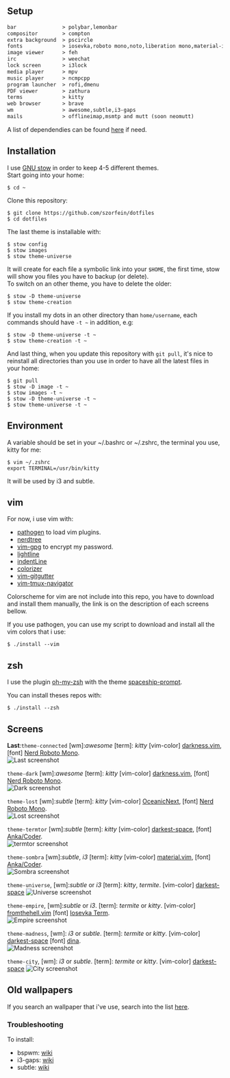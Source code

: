 ## Setup

```txt                              
bar               > polybar,lemonbar
compositor        > compton
extra background  > pscircle
fonts             > iosevka,roboto mono,noto,liberation mono,material-icons,dina,ttf-anka-coder,NERD fonts
image viewer      > feh
irc               > weechat
lock screen       > i3lock
media player      > mpv
music player      > ncmpcpp
program launcher  > rofi,dmenu
PDF viewer        > zathura
terms             > kitty
web browser       > brave
wm                > awesome,subtle,i3-gaps
mails             > offlineimap,msmtp and mutt (soon neomutt)
```
A list of dependendies can be found [here](https://raw.githubusercontent.com/szorfein/dotfiles/master/dependencies-list.txt) if need.

## Installation

I use [GNU stow](http://www.gnu.org/software/stow/) in order to keep 4-5 different themes.  
Start going into your home:

    $ cd ~

Clone this repository:

    $ git clone https://github.com/szorfein/dotfiles
    $ cd dotfiles

The last theme is installable with:

    $ stow config
    $ stow images
    $ stow theme-universe

It will create for each file a symbolic link into your `$HOME`, the first time, stow will show you files you have to backup (or delete).    
To switch on an other theme, you have to delete the older:

    $ stow -D theme-universe
    $ stow theme-creation

If you install my dots in an other directory than `home/username`, each commands should have `-t ~` in addition, e.g:

    $ stow -D theme-universe -t ~
    $ stow theme-creation -t ~

And last thing, when you update this repository with `git pull`, it's nice to reinstall all directories than you use in order to have all the latest files in your home:

    $ git pull
    $ stow -D image -t ~
    $ stow images -t ~
    $ stow -D theme-universe -t ~
    $ stow theme-universe -t ~

## Environment

A variable should be set in your ~/.bashrc or ~/.zshrc, the terminal you use, kitty for me:

    $ vim ~/.zshrc
    export TERMINAL=/usr/bin/kitty

It will be used by i3 and subtle.

## vim

For now, i use vim with:
+ [pathogen](https://github.com/tpope/vim-pathogen) to load vim plugins.
+ [nerdtree](https://github.com/scrooloose/nerdtree)
+ [vim-gpg](https://github.com/jamessan/vim-gnupg) to encrypt my password.
+ [lightline](https://github.com/itchyny/lightline.vim)
+ [indentLine](https://github.com/Yggdroot/indentLine)
+ [colorizer](https://github.com/lilydjwg/colorizer)  
+ [vim-gitgutter](https://github.com/airblade/vim-gitgutter)
+ [vim-tmux-navigator](https://github.com/christoomey/vim-tmux-navigator)  

Colorscheme for vim are not include into this repo, you have to download and install them manually, the link is on the description of each screens bellow.  

If you use pathogen, you can use my script to download and install all the vim colors that i use:

    $ ./install --vim

## zsh

I use the plugin [oh-my-zsh](https://github.com/robbyrussell/oh-my-zsh) with the theme [spaceship-prompt](https://github.com/denysdovhan/spaceship-prompt).

You can install theses repos with:

    $ ./install --zsh

## Screens
**Last**:`theme-connected` [wm]:*awesome* [term]: *kitty* [vim-color] [darkness.vim](https://github.com/szorfein/darkness.vim), [font] [Nerd Roboto Mono](http://nerdfonts.com/#downloads).   
![Last screenshot](https://raw.githubusercontent.com/szorfein/dotfiles/master/screenshots/connected.jpg "connected")  

`theme-dark` [wm]:*awesome* [term]: *kitty* [vim-color] [darkness.vim](https://github.com/szorfein/darkness.vim), [font] [Nerd Roboto Mono](http://nerdfonts.com/#downloads).   
![Dark screenshot](https://raw.githubusercontent.com/szorfein/dotfiles/master/screenshots/dark.jpg "dark")  

`theme-lost` [wm]:*subtle* [term]: *kitty* [vim-color] [OceanicNext](https://github.com/mhartington/oceanic-next), [font] [Nerd Roboto Mono](http://nerdfonts.com/#downloads).   
![Lost screenshot](https://raw.githubusercontent.com/szorfein/dotfiles/master/screenshots/lost.jpg "lost")  

`theme-termtor` [wm]:*subtle* [term]: *kitty* [vim-color] [darkest-space](https://github.com/szorfein/darkest-space), [font] [Anka/Coder](https://code.google.com/archive/p/anka-coder-fonts).   
![termtor screenshot](https://raw.githubusercontent.com/szorfein/dotfiles/master/screenshots/termtor.jpg "termtor")  

`theme-sombra` [wm]:*subtle*, *i3* [term]: *kitty* [vim-color] [material.vim](https://github.com/kaicataldo/material.vim.git), [font] [Anka/Coder](https://code.google.com/archive/p/anka-coder-fonts).   
![Sombra screenshot](https://raw.githubusercontent.com/szorfein/dotfiles/master/screenshots/sombra.jpg "sombra")  

`theme-universe`, [wm]:*subtle* or *i3* [term]: *kitty*, *termite*. [vim-color] [darkest-space](https://github.com/szorfein/darkest-space)
![Universe screenshot](https://raw.githubusercontent.com/szorfein/dotfiles/master/screenshots/universe.jpg "universe")

`theme-empire`, [wm]:*subtle* or *i3*. [term]: *termite* or *kitty*. [vim-color] [fromthehell.vim](https://github.com/szorfein/fromthehell.vim) [font] [Iosevka Term](https://github.com/be5invis/Iosevka).  
![Empire screenshot](https://raw.githubusercontent.com/szorfein/dotfiles/master/screenshots/empire.jpg "empire")

`theme-madness`, [wm]: *i3* or *subtle*. [term]: *termite* or *kitty*. [vim-color] [darkest-space](https://github.com/szorfein/darkest-space) [font] [dina](http://www.donationcoder.com/Software/Jibz/Dina/index.html).  
![Madness screenshot](https://raw.githubusercontent.com/szorfein/dotfiles/master/screenshots/madness.jpg "madness")

`theme-city`, [wm]: *i3* or *subtle*. [term]: *termite* or *kitty*. [vim-color] [darkest-space](https://github.com/szorfein/darkest-space)
![City screenshot](https://raw.githubusercontent.com/szorfein/dotfiles/master/screenshots/city.jpg "city")


## Old wallpapers

If you search an wallpaper that i've use, search into the list [here](https://raw.githubusercontent.com/szorfein/dotfiles/master/wallpapers-list.txt).

### Troubleshooting

To install:  
+ bspwm: [wiki](https://github.com/szorfein/dotfiles/wiki/Install-BSPWM)  
+ i3-gaps: [wiki](https://github.com/szorfein/dotfiles/wiki/i3-gaps)
+ subtle: [wiki](https://github.com/szorfein/dotfiles/wiki/subtle)
